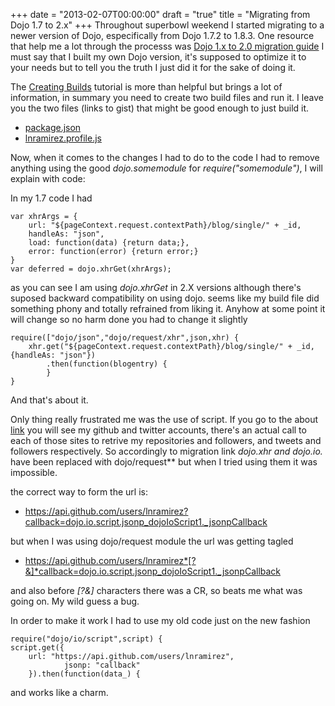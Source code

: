 +++
date = "2013-02-07T00:00:00"
draft = "true"
title = "Migrating from Dojo 1.7 to 2.x"
+++
Throughout superbowl weekend I started migrating to a newer version of Dojo, especifically from Dojo 1.7.2 to 1.8.3. One resource that help me a lot through the processs was [Dojo 1.x to 2.0 migration guide](http://dojotoolkit.org/reference-guide/1.8/releasenotes/migration-2.0.html) I must say that I built my own Dojo version, it's supposed to optimize it to your needs but to tell you the truth I just did it for the sake of doing it. 

The [Creating Builds](http://dojotoolkit.org/documentation/tutorials/1.8/build/) tutorial is more than helpful but brings a lot of information, in summary you need to create two build files and run it. I leave you the two files (links to gist) that might be good enough to just build it. 

* [package.json](https://gist.github.com/lnramirez/4733370) 
* [lnramirez.profile.js](https://gist.github.com/lnramirez/f0739ca02fb136d063c6)

Now, when it comes to the changes I had to do to the code I had to remove anything using the good *dojo.somemodule* for *require("somemodule")*, I will explain with code:

In my 1.7 code I had

    var xhrArgs = {
        url: "${pageContext.request.contextPath}/blog/single/" + _id,
        handleAs: "json",
        load: function(data) {return data;},
        error: function(error) {return error;}
    }
    var deferred = dojo.xhrGet(xhrArgs);

as you can see I am using *dojo.xhrGet* in 2.X versions although there's suposed backward compatibility on using dojo. seems like my build file did something phony and totally refrained from liking it. Anyhow at some point it will change so no harm done you had to change it slightly 

    require(["dojo/json","dojo/request/xhr",json,xhr) {
        xhr.get("${pageContext.request.contextPath}/blog/single/" + _id,{handleAs: "json"})
            .then(function(blogentry) {
            }
    }

And that's about it.

Only thing really frustrated me was the use of script. If you go to the about [link](about/) you will see my github and twitter accounts, there's an actual call to each of those sites to retrive my repositories and followers, and tweets and followers respectively. So accordingly to migration link **dojo.xhr* and dojo.io.* have been replaced with dojo/request** but when I tried using them it was impossible.

the correct way to form the url is: 

* https://api.github.com/users/lnramirez?callback=dojo.io.script.jsonp_dojoIoScript1._jsonpCallback

but when I was using dojo/request module the url was getting tagled 

* https://api.github.com/users/lnramirez*[?&]*callback=dojo.io.script.jsonp_dojoIoScript1._jsonpCallback 

and also before *[?&]* characters there was a CR, so beats me what was going on. My wild guess a bug. 

In order to make it work I had to use my old code just on the new fashion

    require("dojo/io/script",script) {
    script.get({
        url: "https://api.github.com/users/lnramirez",
                jsonp: "callback"
        }).then(function(data_) {

and works like a charm.